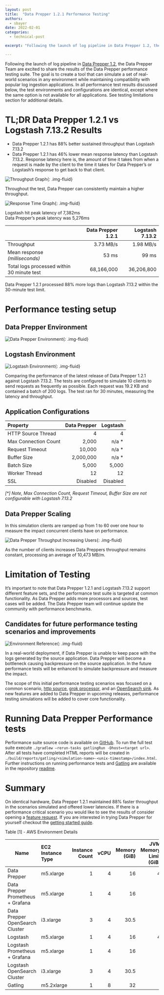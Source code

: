 ```yaml
---
layout: post
title:  "Data Prepper 1.2.1 Performance Testing"
authors:
  - sbayer
date: 2022-02-01
categories:
  - technical-post

excerpt: "Following the launch of log pipeline in Data Prepper 1.2, the Data Prepper Team is excited to share the results of the Data Prepper performance testing suite. The goal is to create a tool that can simulate a set of real-world scenarios in any environment while maintaining compatibility with popular log ingestion applications."

---
```


Following the launch of log pipeline in [Data Prepper 1.2](https://www.opensearch.org/blog/technical-post/2021/12/Introducing-Data-Prepper-1.2.0-with-Log-Pipelines/), the Data Prepper Team are excited to share the results of the Data Prepper performance testing suite. The goal is to create a tool that can simulate a set of real-world scenarios in any environment while maintaining compatibility with popular log ingestion applications. In all performance test results discussed below, the test environments and configurations are identical, except where the same option is not available for all applications. See testing limitations section for additional details.

# TL;DR Data Prepper 1.2.1 vs Logstash 7.13.2 Results
- Data Prepper 1.2.1 has 88% better sustained throughput than Logstash 7.13.2
- Data Prepper 1.2.1 has 46% lower mean response latency than Logstash 7.13.2. Response latency here is, the amount of time it takes from when a request is made by the client to the time it takes for Data Prepper’s or Logstash’s response to get back to that client.


![Throughput Graph](/assets/media/blog-images/2022-02-01-data-prepper-1.2.1-performance-testing/Graph-Throughput.png){: .img-fluid}

Throughout the test, Data Prepper can consistently maintain a higher throughput.

![Response Time Graph](/assets/media/blog-images/2022-02-01-data-prepper-1.2.1-performance-testing/Graph-Response-Time.png){: .img-fluid}

Logstash hit peak latency of 7,382ms<br>
Data Prepper’s peak latency was 5,276ms

|                                            | Data Prepper 1.2.1 | Logstash 7.13.2 |
|:-------------------------------------------|-------------------:|----------------:|
| Throughput                                 |          3.73 MB/s |       1.98 MB/s |
| Mean response _(milliseconds)_             |              53 ms |           99 ms |
| Total logs processed within 30 minute test |         68,166,000 |      36,206,800 |

Data Prepper 1.2.1 processed 88% more logs than Logstash 7.13.2 within the 30-minute test limit.

# Performance testing setup

## Data Prepper Environment

![Data Prepper Environment](/assets/media/blog-images/2022-02-01-data-prepper-1.2.1-performance-testing/Data-Prepper.png){: .img-fluid}

## Logstash Environment

![Logstash Environment](/assets/media/blog-images/2022-02-01-data-prepper-1.2.1-performance-testing/Logstash.png){: .img-fluid}

Comparing the performance of the latest release of Data Prepper 1.2.1 against Logstash 7.13.2. The tests are configured to simulate 10 clients to send requests as frequently as possible. Each request was 19.2 KB and contained a batch of 200 logs. The test ran for 30 minutes, measuring the latency and throughput.

## Application Configurations

| Property             | Data Prepper | Logstash |
|:---------------------|-------------:|---------:|
| HTTP Source Thread   |            4 |        4 |
| Max Connection Count |        2,000 |    n/a * |
| Request Timeout      |       10,000 |    n/a * |
| Buffer Size          |    2,000,000 |    n/a * |
| Batch Size           |        5,000 |    5,000 |
| Worker Thread        |           12 |       12 |
| SSL                  |     Disabled | Disabled |

_[*] Note, Max Connection Count, Request Timeout, Buffer Size are not configurable with Logstash 7.13.2_

## Data Prepper Scaling

In this simulation clients are ramped up from 1 to 60 over one hour to measure the impact concurrent clients have on performance.

![Data Prepper Throughput Increasing Users](/assets/media/blog-images/2022-02-01-data-prepper-1.2.1-performance-testing/Graph-Throughput-Increasing-Users.png){: .img-fluid}

As the number of clients increases Data Preppers throughput remains constant, processing an average of 10,473 MB/m.

# Limitation of Testing

It’s important to note that Data Prepper 1.2.1 and Logstash 7.13.2 support different feature sets, and the performance test suite is targeted at common functionality. As Data Prepper adds more processors and sources, test cases will be added. The Data Prepper team will continue update the community with performance benchmarks.

## Candidates for future performance testing scenarios and improvements

![Environment Reference](/assets/media/blog-images/2022-02-01-data-prepper-1.2.1-performance-testing/Environment-Reference.png){: .img-fluid}

In a real-world deployment, if Data Prepper is unable to keep pace with the logs generated by the source application. Data Prepper will become a bottleneck causing backpressure on the source application. In the future performance tests will be enhanced to simulate backpressure and measure the impact.

The scope of this initial performance testing scenarios was focused on a common scenario, [http source](https://github.com/opensearch-project/data-prepper/tree/main/data-prepper-plugins/http-source), [grok processor](https://github.com/opensearch-project/data-prepper/tree/main/data-prepper-plugins/grok-prepper), and an [OpenSearch sink](https://github.com/opensearch-project/data-prepper/tree/main/data-prepper-plugins/opensearch). As new features are added to Data Prepper in upcoming releases, performance testing simulations will be added to cover core functionality.

# Running Data Prepper Performance tests

Performance suite source code is available on [GitHub](https://github.com/opensearch-project/data-prepper/tree/main/performance-test). To run the full test suite execute `./gradlew –rerun-tasks gatlingRun -Dhost=<target url>`. After all tests have completed HTML reports will be created in `./build/reports/gatling/<simulation-name>-<unix-timestamp>/index.html`. Further instructions on running performance tests and [Gatling](https://gatling.io/) are available in the repository [readme](https://github.com/opensearch-project/data-prepper/tree/main/performance-test/README.md).

# Summary

On identical hardware, Data Prepper 1.2.1 maintained 88% faster throughput in the scenarios simulated and offered lower latencies. If there is a performance critical scenario you would like to see the results of consider opening a [feature request](https://github.com/opensearch-project/data-prepper/issues/new?assignees=&labels=untriaged&template=feature_request.md&title=). If you are interested in trying Data Prepper for yourself checkout the [getting started guide](https://github.com/opensearch-project/data-prepper/blob/main/docs/getting_started.md). 

Table [1] - AWS Environment Details

| Name                              | EC2 Instance Type | Instance Count | vCPU | Memory (GiB) | JVM Memory Limit (GiB) |
|-----------------------------------| :---------------- | -------------: |-----:| -----------: |-----------------------:|
| Data Prepper                      | m5.xlarge         |              1 |    4 |           16 |                      4 |
| Data Prepper Prometheus + Grafana | m5.xlarge         |              1 |    4 |           16 |                        |
| Data Prepper OpenSearch Cluster   | i3.xlarge         |              3 |    4 |         30.5 |                        |
| Logstash                          | m5.xlarge         |              1 |    4 |           16 |                      4 |
| Logstash Prometheus + Grafana     | m5.xlarge         |              1 |    4 |           16 |                        |
| Logstash OpenSearch Cluster       | i3.xlarge         |              3 |    4 |         30.5 |                        |
| Gatling                           | m5.2xlarge        |              1 |    8 |           32 |                        |
